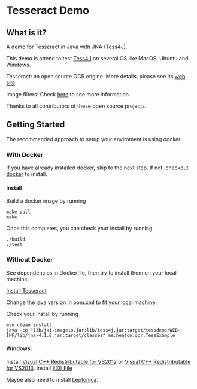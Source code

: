# Tesseract Demo

## What is it?
A demo for Tesseract in Java with JNA (Tess4J).

This demo is attend to test <a href="http://tess4j.sourceforge.net/" target="_blank">Tess4J</a> on several OS like MacOS, Ubuntu and Windows.

Tesseract: an open source OCR engine. More details, please see its <a href="https://code.google.com/p/tesseract-ocr/" target="_blank">web site</a>.

Image filters: Check <a href="http://www.jhlabs.com/ip/filters/index.html" target="_blank">here</a> to see more information.

Thanks to all contributors of these open source projects.

## Getting Started
The recommended approach to setup your enviroment is using docker.

### With Docker
If you have already installed docker, skip to the next step. If not, checkout [docker](https://www.docker.com) to install.

#### Install
Build a docker image by running

    make pull
    make

Once this completes, you can check your install by running

    ./build
    ./test

### Without Docker
See dependencies in Dockerfile, then try to install them on your local machine.

[Install Tesseract](https://code.google.com/p/tesseract-ocr/wiki/Compiling)

Change the java version in pom.xml to fit your local machine.

Check your install by running

    mvn clean install
    java -cp "lib/jai-imageio.jar:lib/tess4j.jar:target/tessdemo/WEB-INF/lib/jna-4.1.0.jar:target/classes" me.heaton.ocr.TessExample

#### Windows:
Install <a href="http://www.microsoft.com/en-us/download/details.aspx?id=30679" target="_blank">Visual C++ Redistributable for VS2012</a> or <a href="http://www.microsoft.com/en-au/download/details.aspx?id=40784" target="_blank">Visual C++ Redistributable for VS2013</a>.
Install [EXE File](https://tesseract-ocr.googlecode.com/files/tesseract-ocr-setup-3.02.02.exe)

Maybe also need to install [Leptonica](http://www.leptonica.org/).
